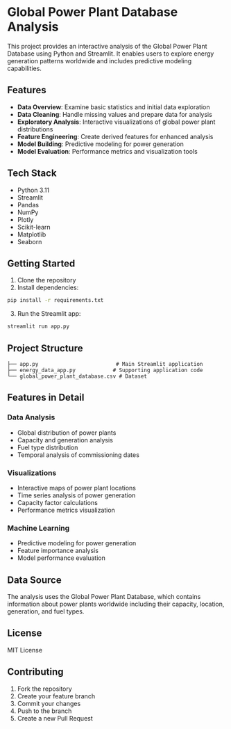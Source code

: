 
# Global Power Plant Database Analysis

This project provides an interactive analysis of the Global Power Plant Database using Python and Streamlit. It enables users to explore energy generation patterns worldwide and includes predictive modeling capabilities.

## Features

- **Data Overview**: Examine basic statistics and initial data exploration
- **Data Cleaning**: Handle missing values and prepare data for analysis
- **Exploratory Analysis**: Interactive visualizations of global power plant distributions
- **Feature Engineering**: Create derived features for enhanced analysis
- **Model Building**: Predictive modeling for power generation
- **Model Evaluation**: Performance metrics and visualization tools

## Tech Stack

- Python 3.11
- Streamlit
- Pandas
- NumPy
- Plotly
- Scikit-learn
- Matplotlib
- Seaborn

## Getting Started

1. Clone the repository
2. Install dependencies:
```bash
pip install -r requirements.txt
```
3. Run the Streamlit app:
```bash
streamlit run app.py
```

## Project Structure

```
├── app.py                         # Main Streamlit application
├── energy_data_app.py            # Supporting application code
└── global_power_plant_database.csv # Dataset
```

## Features in Detail

### Data Analysis
- Global distribution of power plants
- Capacity and generation analysis
- Fuel type distribution
- Temporal analysis of commissioning dates

### Visualizations
- Interactive maps of power plant locations
- Time series analysis of power generation
- Capacity factor calculations
- Performance metrics visualization

### Machine Learning
- Predictive modeling for power generation
- Feature importance analysis
- Model performance evaluation

## Data Source

The analysis uses the Global Power Plant Database, which contains information about power plants worldwide including their capacity, location, generation, and fuel types.

## License

MIT License

## Contributing

1. Fork the repository
2. Create your feature branch
3. Commit your changes
4. Push to the branch
5. Create a new Pull Request
